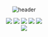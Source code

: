 ###
<div align="center">
  
![header](https://capsule-render.vercel.app/api?type=wave&color=7BD1D2&height=300&section=header&text=Heasun%20GitHub&fontSize=90)

<img src="https://img.shields.io/badge/Github-black?style=flat-square&logo=github&logoColor=#E3A6AE"/> <img src="https://img.shields.io/badge/Spring Boot-green?style=flat-square&logo=Springboot&logoColor=CC6699"/> <img src="https://img.shields.io/badge/JAVA-yellow?style=flat-square&logo=IntelliJidea&logoColor=000000"/> <img src="https://img.shields.io/badge/MySQL-blue?style=flat-square&logo=MariaDB&logoColor=000000"/> <img src="https://img.shields.io/badge/Gradle-gray?style=flat-square&logo=gradle&logoColor=#24A47F"/>
<br>
<a href="https://www.notion.so/JPA-02c642dc999e4b11842cf64302060f98?pvs=4" target="_blank"><img src="https://img.shields.io/badge/notion-000?style=for-the-badge&logo=notion&logoColor=ffffff"/></a>
</div>

<!--
**sunxn0/sunxn0** is a ✨ _special_ ✨ repository because its `README.md` (this file) appears on your GitHub profile.

Here are some ideas to get you started:

- 🔭 I’m currently working on ...
- 🌱 I’m currently learning ...
- 👯 I’m looking to collaborate on ...
- 🤔 I’m looking for help with ...
- 💬 Ask me about ...
- 📫 How to reach me: ...
- 😄 Pronouns: ...
- ⚡ Fun fact: ...
-->
